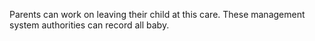 Parents can work on leaving their child at this care.
These management system authorities can record all baby.
